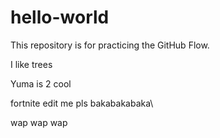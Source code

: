 # hello-world
This repository is for practicing the GitHub Flow.

I like trees

Yuma is 2 cool

fortnite edit me pls bakabakabaka\

wap wap wap